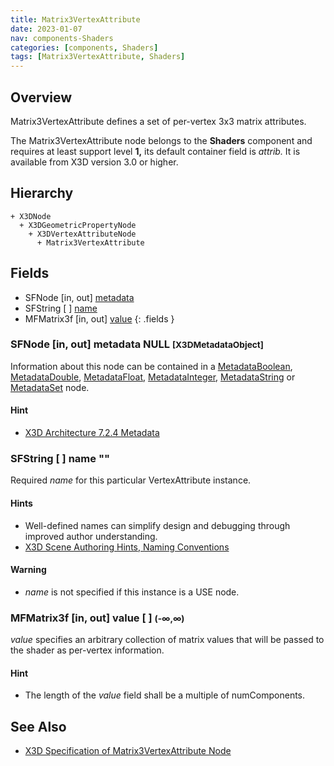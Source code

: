 ```yaml
---
title: Matrix3VertexAttribute
date: 2023-01-07
nav: components-Shaders
categories: [components, Shaders]
tags: [Matrix3VertexAttribute, Shaders]
---
```

<style>
.post h3 {
  word-spacing: 0.2em;
}
</style>

## Overview

Matrix3VertexAttribute defines a set of per-vertex 3x3 matrix attributes.

The Matrix3VertexAttribute node belongs to the **Shaders** component and requires at least support level **1,** its default container field is *attrib.* It is available from X3D version 3.0 or higher.

## Hierarchy

```
+ X3DNode
  + X3DGeometricPropertyNode
    + X3DVertexAttributeNode
      + Matrix3VertexAttribute
```

## Fields

- SFNode \[in, out\] [metadata](#sfnode-in-out-metadata-null-x3dmetadataobject)
- SFString \[ \] [name](#sfstring---name-)
- MFMatrix3f \[in, out\] [value](#mfmatrix3f-in-out-value----)
{: .fields }

### SFNode [in, out] **metadata** NULL <small>[X3DMetadataObject]</small>

Information about this node can be contained in a [MetadataBoolean](/x_ite/components/core/metadataboolean/), [MetadataDouble](/x_ite/components/core/metadatadouble/), [MetadataFloat](/x_ite/components/core/metadatafloat/), [MetadataInteger](/x_ite/components/core/metadatainteger/), [MetadataString](/x_ite/components/core/metadatastring/) or [MetadataSet](/x_ite/components/core/metadataset/) node.

#### Hint

- [X3D Architecture 7.2.4 Metadata](https://www.web3d.org/specifications/X3Dv4/ISO-IEC19775-1v4-IS/Part01/components/core.html#Metadata)

### SFString [ ] **name** ""

Required *name* for this particular VertexAttribute instance.

#### Hints

- Well-defined names can simplify design and debugging through improved author understanding.
- [X3D Scene Authoring Hints, Naming Conventions](https://www.web3d.org/x3d/content/examples/X3dSceneAuthoringHints.html#NamingConventions)

#### Warning

- *name* is not specified if this instance is a USE node.

### MFMatrix3f [in, out] **value** [ ] <small>(-∞,∞)</small>

*value* specifies an arbitrary collection of matrix values that will be passed to the shader as per-vertex information.

#### Hint

- The length of the *value* field shall be a multiple of numComponents.

## See Also

- [X3D Specification of Matrix3VertexAttribute Node](https://www.web3d.org/documents/specifications/19775-1/V4.0/Part01/components/shaders.html#Matrix3VertexAttribute)
